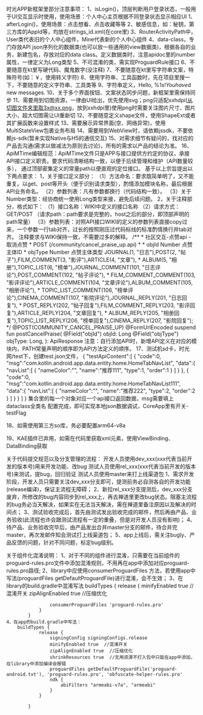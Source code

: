 时光APP新框架里部分注意事项：
1、isLogin()，顶层判断用户登录状态，一般用于UI交互显示时使用，使用场景：个人中心主页根据不同登录状态显示相应UI
1、afterLogin()，使用场景：点击想看、点击收藏等等
2、敏感信息，如：秘钥，第三方库的AppId等，均放在strings_id.xml(在core里)
3、RouterActivityPath中，User类代表旧的个人中心组件，Mine代表新的个人中心组件
4、data-class，专门存放API json序列化的数据类(也可以放一些通用的view数据类)，根据各自的业务，新建包名，存放对应的data  class。定义数据类时，注意apidoc里的number属性，一律定义为Long类型
5、不可混淆的类，需实现ProguardRule接口
6、不要随意在kt里写硬代码、魔鬼数字(没注释)
7、不要随意在kt里写字符串文案，特殊符号(如：￥，使用转义字符)
8、使用字符串、工具函数时，先在项目里搜一下，不要随意的定义字符串、工具类等
9、字符串定义，<string name="welcome_messages">Hello, %1$s! You have %2$d new messages.</string>
10、关于多个界面按钮、文案状态同步问题，新框架里需保持同步
11、需要用到切图资源，一律由UI给出，优先使用svg；png只适配xxhdpi(从切图文件夹里取3x@xx.png，放到xxhdpi里)使用png时需要关注图片尺寸、图片大小，超大切图需让UI重新切
12、不要随意定义shape文件，使用ShapeExt或者其扩展函数来设置样式
13、需要展示异常界面(空、网络异常)，使用MultiStateView包裹业务布局
14、需要用到WebView时，请依赖jssdk，不要依赖js-sdk(暂未实现Native与H5的通信交互)
15、对需求细节有疑问的，找对应的产品去沟通(需求以做减法为原则去讨论)，所有的需求以产品的结论为准。
16、ApiMTime编辑规范：ApiMTime文件只是APP与接口提供方约定的协议，承接API接口定义职责。要求代码清晰结构一致，以便于后续管理和维护（API数量较多），
    通过顶部密集定义的常量path以便直观的定位接口。
    基于以上宗旨提出以下两点要求：
        1，关于接口定义部分：
            （1）方法命名：要求既简单明了，又不能重复。以get、post等开头（便于识别请求类型），酌情添加模块名称，最后根据API业务命名。
            （2）参数列表：凡有参数都换行（代码结构一致）。
            （3）关于Number类型：经协商统一使用Long类型来接，避免后续问题。
        2，关于注释部分，格式如下：
            （1）接口名称：WIKI中定义的接口名称
            （2）请求方式：GET/POST （请求path：path要求是完整的，host之后的部分，即顶部声明的path常量）
            （3）参数列表：对照API接口WIKI的定义的参数列表直接copy过来，一个参数一行tab对齐，过长的按照刚压过代码标线的标准酌情换行并tab对齐。
                注释要求与WIKI保持一致，不需要过多的解释。
            /**
             * 社区交互-点赞api - 取消点赞
             * POST (/community/cancel_praise_up.api)
             *
             * objId	Number  点赞主体ID
             * objType	Number  点赞主体类型 JOURNAL(1, "日志"),POST(2, "帖子"),FILM_COMMENT(3, "影评"),ARTICLE(4, "文章"),
             *                  ALBUM(5, "相册"),TOPIC_LIST(6, "榜单"),JOURNAL_COMMENT(101, "日志评论"),POST_COMMENT(102, "帖子评论"),
             *                  FILM_COMMENT_COMMENT(103, "影评评论"),ARTICLE_COMMENT(104, "文章评论"),ALBUM_COMMENT(105, "相册评论"),
             *                  TOPIC_LIST_COMMENT(106, "榜单评论"),CINEMA_COMMENT(107, "影院评论"),JOURNAL_REPLY(201, "日志回复"),
             *                  POST_REPLY(202, "帖子回复"),FILM_COMMENT_REPLY(203, "影评回复"),ARTICLE_REPLY(204, "文章回复"),
             *                  ALBUM_REPLY(205, "相册回复"),TOPIC_LIST_REPLY(206, "榜单回复"),CINEMA_REPLY(207, "影院回复");
             */
            @POST(COMMUNITY_CANCEL_PRAISE_UP)
            @FormUrlEncoded
            suspend fun postCancelPraise(
                    @Field("objId") objId: Long
                    @Field("objType") objType: Long,
            ): ApiResponse<Any>
    注意：自行添加API时，新增API定义在对应的模块内，PATH常量声明的顺序即为API方法定义的顺序。
17、测试机sd卡，时光网/test下，创建test.json文件，
    {
        "testApiContent":[
            {
                "code":0,
                "msg":"com.kotlin.android.app.data.entity.home.HomeTabNavList",
                "data":{
                    "navList":[
                        {
                            "nameColor":"",
                            "name":"推荐111",
                            "type":1,
                            "order":1
                        }
                    ]
                }
            },
            {
                "code":0,
                "msg":"com.kotlin.android.app.data.entity.home.HomeTabNavList111",
                "data":{
                    "navList":[
                        {
                            "nameColor":"",
                            "name":"推荐222",
                            "type":2,
                            "order":2
                        }
                    ]
                }
            }
        ]
    }
    集合里的每一个对象对应一个api接口返回数据，msg需要填上dataclass全类名
    配置完成，即可实现本地json数据调试，CoreApp里有开关-testFlag

18、如需使用第三方so库，务必要配置arm64-v8a

19、KAE插件已弃用，如需在代码里获取xml元素，使用ViewBinding、DataBinding获取

关于代码提交规范以及分支管理的流程：
开发人员使用dev_xxx(xxx代表当前开发的版本号)用来开发功能、改bug
测试人员使用rel_xxx(xxx代表当前开发的版本号)来测试，提bug，回归验证
测试人员使用master来打上线渠道包
1、需求开发阶段，开发人员只需要关注dev_xxx分支即可，提测前务必自测各自的开发功能(release编译)，保证主流程无障碍；
2、新拉rel_xxx分支提测后，dev_xxx分支废弃，所修改的bug内容同步到rel_xxx上，再去禅道里更改bug状态。阻塞主流程的bug务必当天解决，如果实在无法当天解决，需在禅道里备注原因以及解决的时间点；
3、测试验收完成后，首先由测试发出验收完成的邮件，然后再由产品、业务验收(此流程也许会跟测试流程有一定的重叠，但是对开发人员没有影响)；
4、待产品、业务验收完毕后，由产品发出合并master分支的邮件，待合并完master，再次发邮件知会测试打上线渠道包；
5、app上线后，需关注bugly、产品反馈的问题，针对不同问题，标定bug级别。

关于组件化混淆说明：
    1、对于不同的组件进行混淆，只需要在当前组件的proguard-rules.pro文件中添加混淆规则，不用再在app中添加对应proguard-rules.pro路径;
    2、library中应使用consumerProguardFiles 方法，若使用app中写法(proguardFiles getDefaultProguardFile)进行混淆，会不生效；
    3、在library的build.gradle中混淆写法
        buildTypes {
                release {
                    minifyEnabled true     //混淆开关
                    zipAlignEnabled true  //压缩优化

                    consumerProguardFiles 'proguard-rules.pro'
                }
            }
    4、在app的build.gradle中写法：
        buildTypes {
                release {
                    signingConfig signingConfigs.release
                    minifyEnabled true  //混淆开关
                    zipAlignEnabled true  //压缩优化
                    shrinkResources true  //无用资源不打入包中只能在app中添加，在library中添加编译会报错
                    proguardFiles getDefaultProguardFile('proguard-android.txt'), 'proguard-rules.pro', 'obfuscate-helper-rules.pro'
                    ndk {
                        abiFilters "armeabi-v7a", "armeabi"
                    }
                }

            }

